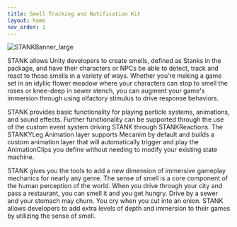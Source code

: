 ```yaml
---
title: Smell Tracking and Notification Kit
layout: home
nav_order: 1
---
```

![STANKBanner_large](https://github.com/user-attachments/assets/63b7e7c0-bc70-4f98-a3f3-3e6e43e3b913)

STANK allows Unity developers to create smells, defined as Stanks in the package, and have their characters or NPCs be able to detect, track and react to those smells in a variety of ways. Whether you're making a game set in an idyllic flower meadow where your characters can stop to smell the roses or knee-deep in sewer stench, you can augment your game's immersion through using olfactory stimulus to drive response behaviors.

STANK provides basic functionality for playing particle systems, animations, and sound effects. Further functionality can be supported through the use of the custom event system driving STANK through STANKReactions. The STANKYLeg Animation layer supports Mecanim by default and builds a custom animation layer that will automatically trigger and play the AnimationClips you define without needing to modify your existing state machine.

STANK gives you the tools to add a new dimension of immersive gameplay mechanics for nearly any genre. The sense of smell is a core component of the human perception of the world. When you drive through your city and pass a restaurant, you can smell it and you get hungry. Drive by a sewer and your stomach may churn. You cry when you cut into an onion. STANK allows developers to add extra levels of depth and immersion to their games by utilizing the sense of smell.
